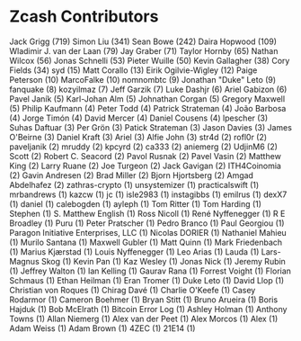 Zcash Contributors
==================

Jack Grigg (719)
Simon Liu (341)
Sean Bowe (242)
Daira Hopwood (109)
Wladimir J. van der Laan (79)
Jay Graber (71)
Taylor Hornby (65)
Nathan Wilcox (56)
Jonas Schnelli (53)
Pieter Wuille (50)
Kevin Gallagher (38)
Cory Fields (34)
syd (15)
Matt Corallo (13)
Eirik Ogilvie-Wigley (12)
Paige Peterson (10)
MarcoFalke (10)
nomnombtc (9)
Jonathan "Duke" Leto (9)
fanquake (8)
kozyilmaz (7)
Jeff Garzik (7)
Luke Dashjr (6)
Ariel Gabizon (6)
Pavel Janík (5)
Karl-Johan Alm (5)
Johnathan Corgan (5)
Gregory Maxwell (5)
Philip Kaufmann (4)
Peter Todd (4)
Patrick Strateman (4)
João Barbosa (4)
Jorge Timón (4)
David Mercer (4)
Daniel Cousens (4)
lpescher (3)
Suhas Daftuar (3)
Per Grön (3)
Patick Strateman (3)
Jason Davies (3)
James O'Beirne (3)
Daniel Kraft (3)
Ariel (3)
Alfie John (3)
str4d (2)
rofl0r (2)
paveljanik (2)
mruddy (2)
kpcyrd (2)
ca333 (2)
aniemerg (2)
UdjinM6 (2)
Scott (2)
Robert C. Seacord (2)
Pavol Rusnak (2)
Pavel Vasin (2)
Matthew King (2)
Larry Ruane (2)
Joe Turgeon (2)
Jack Gavigan (2)
ITH4Coinomia (2)
Gavin Andresen (2)
Brad Miller (2)
Bjorn Hjortsberg (2)
Amgad Abdelhafez (2)
zathras-crypto (1)
unsystemizer (1)
practicalswift (1)
mrbandrews (1)
kazcw (1)
jc (1)
isle2983 (1)
instagibbs (1)
emilrus (1)
dexX7 (1)
daniel (1)
calebogden (1)
ayleph (1)
Tom Ritter (1)
Tom Harding (1)
Stephen (1)
S. Matthew English (1)
Ross Nicoll (1)
René Nyffenegger (1)
R E Broadley (1)
Puru (1)
Peter Pratscher (1)
Pedro Branco (1)
Paul Georgiou (1)
Paragon Initiative Enterprises, LLC (1)
Nicolas DORIER (1)
Nathaniel Mahieu (1)
Murilo Santana (1)
Maxwell Gubler (1)
Matt Quinn (1)
Mark Friedenbach (1)
Marius Kjærstad (1)
Louis Nyffenegger (1)
Leo Arias (1)
Lauda (1)
Lars-Magnus Skog (1)
Kevin Pan (1)
Kaz Wesley (1)
Jonas Nick (1)
Jeremy Rubin (1)
Jeffrey Walton (1)
Ian Kelling (1)
Gaurav Rana (1)
Forrest Voight (1)
Florian Schmaus (1)
Ethan Heilman (1)
Eran Tromer (1)
Duke Leto (1)
David Llop (1)
Christian von Roques (1)
Chirag Davé (1)
Charlie O'Keefe (1)
Casey Rodarmor (1)
Cameron Boehmer (1)
Bryan Stitt (1)
Bruno Arueira (1)
Boris Hajduk (1)
Bob McElrath (1)
Bitcoin Error Log (1)
Ashley Holman (1)
Anthony Towns (1)
Allan Niemerg (1)
Alex van der Peet (1)
Alex Morcos (1)
Alex (1)
Adam Weiss (1)
Adam Brown (1)
4ZEC (1)
21E14 (1)
